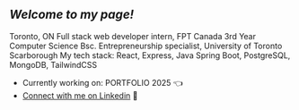 ## *Welcome to my page!*

Toronto, ON 
Full stack web developer intern, FPT Canada
3rd Year Computer Science Bsc. Entrepreneurship specialist, University of Toronto Scarborough
My tech stack: React, Express, Java Spring Boot, PostgreSQL, MongoDB, TailwindCSS

- Currently working on: PORTFOLIO 2025 👈
- [Connect with me on Linkedin](https://www.linkedin.com/in/kevin-lan-/) 🥂
